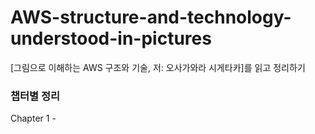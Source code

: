 # AWS-structure-and-technology-understood-in-pictures

[그림으로 이해하는 AWS 구조와 기술, 저: 오사가와라 시게타카]를 읽고 정리하기

### 챕터별 정리

Chapter 1 -
